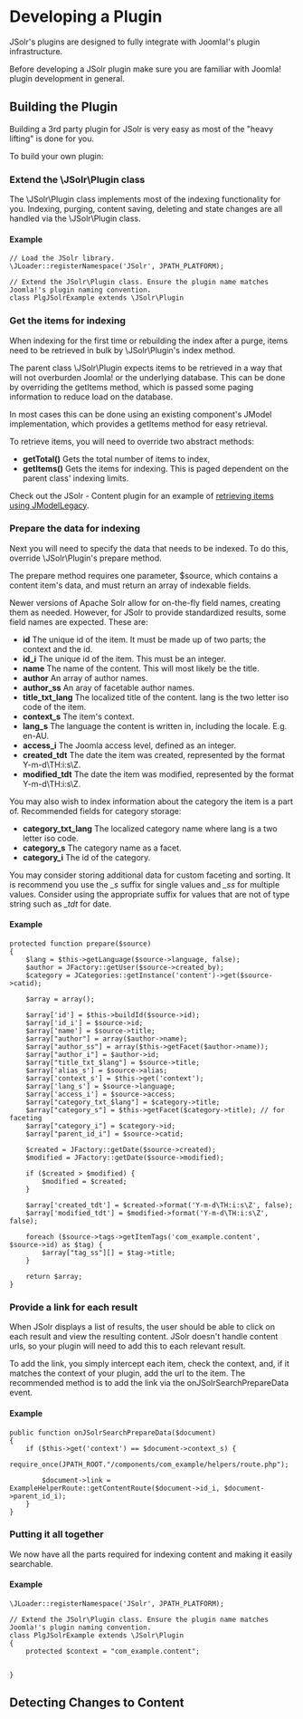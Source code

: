 # Developing a Plugin

JSolr's plugins are designed to fully integrate with Joomla!'s plugin infrastructure.

Before developing a JSolr plugin make sure you are familiar with Joomla! plugin development in general.

## Building the Plugin

Building a 3rd party plugin for JSolr is very easy as most of the "heavy lifting" is done for you.

To build your own plugin:

### Extend the \JSolr\Plugin class
The \JSolr\Plugin class implements most of the indexing functionality for you. Indexing, purging, content saving, deleting and state changes are all handled via the \JSolr\Plugin class.

#### Example
```
// Load the JSolr library.
\JLoader::registerNamespace('JSolr', JPATH_PLATFORM);

// Extend the JSolr\Plugin class. Ensure the plugin name matches Joomla!'s plugin naming convention.
class PlgJSolrExample extends \JSolr\Plugin
```

### Get the items for indexing
When indexing for the first time or rebuilding the index after a purge, items need to be retrieved in bulk by \JSolr\Plugin's index method.

The parent class \JSolr\Plugin expects items to be retrieved in a way that will not overburden Joomla! or the underlying database. This can be done by overriding the getItems method, which is passed some paging information to reduce load on the database.

In most cases this can be done using an existing component's JModel implementation, which provides a getItems method for easy retrieval.

To retrieve items, you will need to override two abstract methods:

* **getTotal()** Gets the total number of items to index,
* **getItems()** Gets the items for indexing. This is paged dependent on the parent class' indexing limits.

Check out the JSolr - Content plugin for an example of [retrieving items using JModelLegacy](https://github.com/knowledgearcdotorg/jsolr/blob/master/plugins/jsolr/content/content.php#L29).

### Prepare the data for indexing
Next you will need to specify the data that needs to be indexed. To do this, override \JSolr\Plugin's prepare method.

The prepare method requires one parameter, $source, which contains a content item's data, and must return an array of indexable fields.

Newer versions of Apache Solr allow for on-the-fly field names, creating them as needed. However, for JSolr to provide standardized results, some field names are expected. These are:

* **id** The unique id of the item. It must be made up of two parts; the context and the id.
* **id_i** The unique id of the item. This must be an integer.
* **name** The name of the content. This will most likely be the title.
* **author** An array of author names.
* **author_ss** An aray of facetable author names.
* **title_txt_lang** The localized title of the content. lang is the two letter iso code of the item.
* **context_s** The item's context.
* **lang_s** The language the content is written in, including the locale. E.g. en-AU.
* **access_i** The Joomla access level, defined as an integer.
* **created_tdt** The date the item was created, represented by the format Y-m-d\TH:i:s\Z.
* **modified_tdt** The date the item was modified, represented by the format Y-m-d\TH:i:s\Z.

You may also wish to index information about the category the item is a part of. Recommended fields for category storage:

* **category_txt_lang** The localized category name where lang is a two letter iso code.
* **category_s** The category name as a facet.
* **category_i** The id of the category.

You may consider storing additional data for custom faceting and sorting. It is recommend you use the *_s* suffix for single values and *_ss* for multiple values. Consider using the appropriate suffix for values that are not of type string such as *_tdt* for date.

#### Example
```
protected function prepare($source)
{
    $lang = $this->getLanguage($source->language, false);
    $author = JFactory::getUser($source->created_by);
    $category = JCategories::getInstance('content')->get($source->catid);

    $array = array();

    $array['id'] = $this->buildId($source->id);
    $array['id_i'] = $source->id;
    $array['name'] = $source->title;
    $array["author"] = array($author->name);
    $array["author_ss"] = array($this->getFacet($author->name));
    $array["author_i"] = $author->id;
    $array["title_txt_$lang"] = $source->title;
    $array['alias_s'] = $source->alias;
    $array['context_s'] = $this->get('context');
    $array['lang_s'] = $source->language;
    $array['access_i'] = $source->access;
    $array["category_txt_$lang"] = $category->title;
    $array["category_s"] = $this->getFacet($category->title); // for faceting
    $array["category_i"] = $category->id;
    $array["parent_id_i"] = $source->catid;

    $created = JFactory::getDate($source->created);
    $modified = JFactory::getDate($source->modified);

    if ($created > $modified) {
        $modified = $created;
    }

    $array['created_tdt'] = $created->format('Y-m-d\TH:i:s\Z', false);
    $array['modified_tdt'] = $modified->format('Y-m-d\TH:i:s\Z', false);

    foreach ($source->tags->getItemTags('com_example.content', $source->id) as $tag) {
        $array["tag_ss"][] = $tag->title;
    }

    return $array;
}
```

### Provide a link for each result
When JSolr displays a list of results, the user should be able to click on each result and view the resulting content. JSolr doesn't handle content urls, so your plugin will need to add this to each relevant result.

To add the link, you simply intercept each item, check the context, and, if it matches the context of your plugin, add the url to the item. The recommended method is to add the link via the onJSolrSearchPrepareData event.

#### Example
```
public function onJSolrSearchPrepareData($document)
{
    if ($this->get('context') == $document->context_s) {
        require_once(JPATH_ROOT."/components/com_example/helpers/route.php");

        $document->link = ExampleHelperRoute::getContentRoute($document->id_i, $document->parent_id_i);
    }
}
```

### Putting it all together
We now have all the parts required for indexing content and making it easily searchable.

#### Example
```
\JLoader::registerNamespace('JSolr', JPATH_PLATFORM);

// Extend the JSolr\Plugin class. Ensure the plugin name matches Joomla!'s plugin naming convention.
class PlgJSolrExample extends \JSolr\Plugin
{
    protected $context = "com_example.content";
    
    
}
```

## Detecting Changes to Content